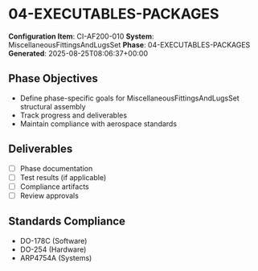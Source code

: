 # 04-EXECUTABLES-PACKAGES

**Configuration Item**: CI-AF200-010
**System**: MiscellaneousFittingsAndLugsSet
**Phase**: 04-EXECUTABLES-PACKAGES
**Generated**: 2025-08-25T08:06:37+00:00

## Phase Objectives
- Define phase-specific goals for MiscellaneousFittingsAndLugsSet structural assembly
- Track progress and deliverables
- Maintain compliance with aerospace standards

## Deliverables
- [ ] Phase documentation
- [ ] Test results (if applicable)
- [ ] Compliance artifacts
- [ ] Review approvals

## Standards Compliance
- DO-178C (Software)
- DO-254 (Hardware)
- ARP4754A (Systems)

